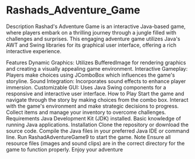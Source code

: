 # Rashads_Adventure_Game
Description
Rashad's Adventure Game is an interactive Java-based game, where players embark on a thrilling journey through a jungle filled with challenges and surprises. This engaging adventure game utilizes Java's AWT and Swing libraries for its graphical user interface, offering a rich interactive experience.

Features
Dynamic Graphics: Utilizes BufferedImage for rendering graphics and creating a visually appealing game environment.
Interactive Gameplay: Players make choices using JComboBox which influences the game's storyline.
Sound Integration: Incorporates sound effects to enhance player immersion.
Customizable GUI: Uses Java Swing components for a responsive and interactive user interface.
How to Play
Start the game and navigate through the story by making choices from the combo box.
Interact with the game's environment and make strategic decisions to progress.
Collect items and manage your inventory to overcome challenges.
Requirements
Java Development Kit (JDK) installed.
Basic knowledge of running Java applications.
Installation
Clone the repository or download the source code.
Compile the Java files in your preferred Java IDE or command line.
Run RashadAdventureGame9 to start the game.
Note
Ensure all resource files (images and sound clips) are in the correct directory for the game to function properly.
Enjoy your adventure
